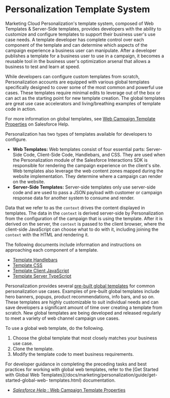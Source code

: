 # Personalization Template System

Marketing Cloud Personalization's template system, composed of Web Templates &
Server-Side templates, provides developers with the ability to customize and
configure templates to support their business user's use case needs. A
template developer has complete control over each component of the template
and can determine which aspects of the campaign experience a business user can
manipulate. After a developer publishes a template for a business user to use
in a campaign, it becomes a reusable tool in the business user's optimization
arsenal that allows a business to test and learn at speed.

While developers can configure custom templates from scratch, Personalization
accounts are equipped with various global templates specifically designed to
cover some of the most common and powerful use cases. These templates require
minimal edits to leverage out of the box or can act as the starting point for
new template creation. The global templates are great use case accelerators
and living/breathing examples of template code in action.

For more information on global templates, see [Web Campaign Template
Properties](https://help.salesforce.com/s/articleView?id=sf.mc_pers_web_campaign_template_properties.htm)
on Salesforce Help.

Personalization has two types of templates available for developers to
configure.

  * **Web Templates:** Web templates consist of four essential parts: Server-Side Code, Client-Side Code, Handlebars, and CSS. They are used when the Personalization module of the Salesforce Interactions SDK is responsible for rendering the campaign experience on the client's site. Web templates also leverage the web content zones mapped during the website implementation. They determine where a campaign can render on the website.
  * **Server-Side Templates:** Server-side templates only use server-side code and are used to pass a JSON payload with customer or campaign response data for another system to consume and render.

Data that we refer to as the `context` drives the content displayed in
templates. The data in the `context` is derived server-side by Personalization
from the configuration of the campaign that is using the template. After it is
derived on the server, the `context` is passed to the client browser, where
the client-side JavaScript can choose what to do with it, including joining
the `context` with the HTML and rendering it.

The following documents include information and instructions on approaching
each component of a template.

  * [Template Handlebars](/docs/marketing/personalization/guide/web-template-handlebars.html)
  * [Template CSS](/docs/marketing/personalization/guide/web-template-css.html)
  * [Template Client JavaScript](/docs/marketing/personalization/guide/template-client-javascript.html)
  * [Template Server TypeScript](/docs/marketing/personalization/guide/template-server-typescript.html)

Personalization provides several [pre-built global
templates](https://help.salesforce.com/s/articleView?id=sf.mc_pers_web_campaign_template_properties.htm)
for common personalization use cases. Examples of pre-built global templates
include hero banners, popups, product recommendations, info bars, and so on.
These templates are highly customizable to suit individual needs and can save
developers a significant amount of time over creating a template from scratch.
New global templates are being developed and released regularly to meet a
variety of web channel campaign use cases.

To use a global web template, do the following.

  1. Choose the global template that most closely matches your business use case.
  2. Clone the template.
  3. Modify the template code to meet business requirements.

For developer guidance in completing the preceding tasks and best practices
for working with global web templates, refer to the [Get Started with Global
Web Templates](/docs/marketing/personalization/guide/get-started-global-web-
templates.html) documentation.

  * [_Salesforce Help_ : Web Campaign Template Properties](https://help.salesforce.com/s/articleView?id=sf.mc_pers_web_campaign_template_properties.htm)

